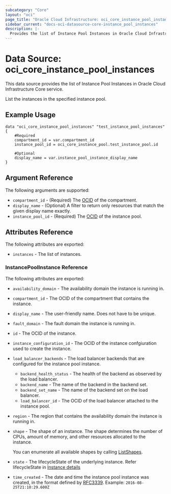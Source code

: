 ```yaml
---
subcategory: "Core"
layout: "oci"
page_title: "Oracle Cloud Infrastructure: oci_core_instance_pool_instances"
sidebar_current: "docs-oci-datasource-core-instance_pool_instances"
description: |-
  Provides the list of Instance Pool Instances in Oracle Cloud Infrastructure Core service
---
```


# Data Source: oci_core_instance_pool_instances
This data source provides the list of Instance Pool Instances in Oracle Cloud Infrastructure Core service.

List the instances in the specified instance pool.

## Example Usage

```hcl
data "oci_core_instance_pool_instances" "test_instance_pool_instances" {
	#Required
	compartment_id = var.compartment_id
	instance_pool_id = oci_core_instance_pool.test_instance_pool.id

	#Optional
	display_name = var.instance_pool_instance_display_name
}
```

## Argument Reference

The following arguments are supported:

* `compartment_id` - (Required) The [OCID](https://docs.cloud.oracle.com/iaas/Content/General/Concepts/identifiers.htm) of the compartment.
* `display_name` - (Optional) A filter to return only resources that match the given display name exactly. 
* `instance_pool_id` - (Required) The [OCID](https://docs.cloud.oracle.com/iaas/Content/General/Concepts/identifiers.htm) of the instance pool.


## Attributes Reference

The following attributes are exported:

* `instances` - The list of instances.

### InstancePoolInstance Reference

The following attributes are exported:

* `availability_domain` - The availability domain the instance is running in.
* `compartment_id` - The OCID of the compartment that contains the instance.
* `display_name` - The user-friendly name. Does not have to be unique.
* `fault_domain` - The fault domain the instance is running in.
* `id` - The OCID of the instance.
* `instance_configuration_id` - The OCID of the instance confgiuration used to create the instance.
* `load_balancer_backends` - The load balancer backends that are configured for the instance pool instance. 
	* `backend_health_status` - The health of the backend as observed by the load balancer.
	* `backend_name` - The name of the backend in the backend set.
	* `backend_set_name` - The name of the backend set on the load balancer.
	* `load_balancer_id` - The OCID of the load balancer attached to the instance pool.
* `region` - The region that contains the availability domain the instance is running in.
* `shape` - The shape of an instance. The shape determines the number of CPUs, amount of memory, and other resources allocated to the instance.

	You can enumerate all available shapes by calling [ListShapes](https://docs.cloud.oracle.com/iaas/api/#/en/iaas/20160918/Shape/ListShapes). 
* `state` - The lifecycleState of the underlying instance. Refer lifecycleState in [Instance details](https://docs.cloud.oracle.com/iaas/api/#/en/iaas/20160918/Instance)
* `time_created` - The date and time the instance pool instance was created, in the format defined by [RFC3339](https://tools.ietf.org/html/rfc3339). Example: `2016-08-25T21:10:29.600Z` 

